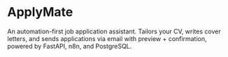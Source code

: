 # ApplyMate
An automation-first job application assistant. Tailors your CV, writes cover letters, and sends applications via email with preview + confirmation, powered by FastAPI, n8n, and PostgreSQL.
